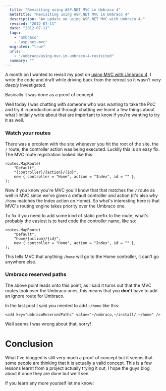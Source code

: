 ```yaml
---
  title: "Revisiting using ASP.NET MVC in Umbraco 4"
  metaTitle: "Revisiting using ASP.NET MVC in Umbraco 4"
  description: "An update on using ASP.NET MVC with Umbraco 4."
  revised: "2012-07-11"
  date: "2012-07-11"
  tags: 
    - "umbraco"
    - "asp.net-mvc"
  migrated: "true"
  urls: 
    - "/umbraco/using-mvc-in-umbraco-4-revisited"
  summary: ""
---
```

A month on I wanted to revisit my post on [using MVC with Umbraco 4][1]. I write the code and draft while driving back from the retreat so it wasn't very *deeply* investigated.

Basically it was done as a proof of concept.

Well today I was chatting with someone who was wanting to take the PoC and try it in production and through chatting we learnt a few things about what I initially write about that are important to know if you're wanting to try it as well.

### Watch your routes

There was a problem with the site whenever you hit the root of the site, the `/` route, the controller action was being executed. Luckily this is an easy fix. The MVC route registration looked like this:

    routes.MapRoute(
        "Default",
        "{controller}/{action}/{id}",
        new { controller = "Home", action = "Index", id = "" },
    );

Now if you know you're MVC you'll know that that matches the `/` route as well in MVC since we've given a default controller and action (it's also why `/home` matches the Index action on Home). So what's interesting here is that MVC's routing engine takes priority over the Umbraco one.

To fix it you need to add some kind of static prefix to the route, what's probably the easiest is to hard code the controller name, like so:

    routes.MapRoute(
        "Default",
        "home/{action}/{id}",
        new { controller = "Home", action = "Index", id = "" },
    );

This tells MVC that anything `/home` will go to the Home controller, it can't go anywhere else.

### Umbraco reserved paths

The above point leads onto this point, as I said it turns out that the MVC routes took over the Umbraco ones, this means that you **don't** have to add an ignore route for Umbraco.

In the last post I said you needed to add `~/home` like this:

    <add key="umbracoReservedPaths" value="~/umbraco,~/install/,~/home" />

Well seems I was wrong about that, sorry!

# Conclusion

What I've blogged is still very much a proof of concept but it seems that some people are thinking that it is actually a valid concept. This is a few lessons learnt from a project actually trying it out, I hope the guys blog about it once they are done but we'll see.

If you learn any more yourself let me know!

  [1]: https://www.aaron-powell.com/umbraco/using-mvc-in-umbraco-4